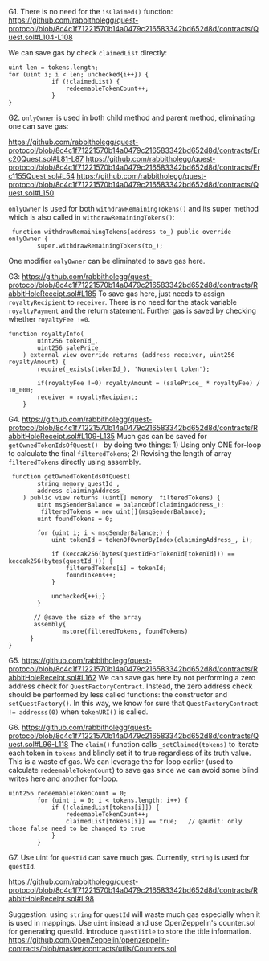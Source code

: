 G1. There is no need for the ``isClaimed()`` function:
https://github.com/rabbitholegg/quest-protocol/blob/8c4c1f71221570b14a0479c216583342bd652d8d/contracts/Quest.sol#L104-L108

We can save gas by check ``claimedList`` directly:
```
uint len = tokens.length;
for (uint i; i < len; unchecked{i++}) {
            if (!claimedList) {
                redeemableTokenCount++;
            }
}
```

G2. ``onlyOwner`` is used  in both child method and parent method, eliminating one can save gas:

https://github.com/rabbitholegg/quest-protocol/blob/8c4c1f71221570b14a0479c216583342bd652d8d/contracts/Erc20Quest.sol#L81-L87
https://github.com/rabbitholegg/quest-protocol/blob/8c4c1f71221570b14a0479c216583342bd652d8d/contracts/Erc1155Quest.sol#L54
https://github.com/rabbitholegg/quest-protocol/blob/8c4c1f71221570b14a0479c216583342bd652d8d/contracts/Quest.sol#L150

``onlyOwner`` is used for both ``withdrawRemainingTokens()`` and its super method which is also called in ``withdrawRemainingTokens()``:
```
 function withdrawRemainingTokens(address to_) public override onlyOwner {
        super.withdrawRemainingTokens(to_);
```
One modifier ``onlyOwner`` can be eliminated to save gas here.

G3: https://github.com/rabbitholegg/quest-protocol/blob/8c4c1f71221570b14a0479c216583342bd652d8d/contracts/RabbitHoleReceipt.sol#L185
To save gas here, just needs to assign ``royaltyRecipient`` to ``receiver``. There is no need for the stack variable ``royaltyPayment`` and the return statement. Further gas is saved by checking whether ``royaltyFee !=0``. 
```
function royaltyInfo(
        uint256 tokenId_,
        uint256 salePrice_
    ) external view override returns (address receiver, uint256 royaltyAmount) {
        require(_exists(tokenId_), 'Nonexistent token');
 
        if(royaltyFee !=0) royaltyAmount = (salePrice_ * royaltyFee) / 10_000;
        receiver = royaltyRecipient;
    }

```

G4. https://github.com/rabbitholegg/quest-protocol/blob/8c4c1f71221570b14a0479c216583342bd652d8d/contracts/RabbitHoleReceipt.sol#L109-L135
Much gas can be saved for ``getOwnedTokenIdsOfQuest() `` by doing two things: 1) Using only ONE for-loop to calculate the final ``filteredTokens``; 2) Revising the length of array ``filteredTokens`` directly using assembly.

```
 function getOwnedTokenIdsOfQuest(
        string memory questId_,
        address claimingAddress_
    ) public view returns (uint[] memory  filteredTokens) {
        uint msgSenderBalance = balanceOf(claimingAddress_);
         filteredTokens = new uint[](msgSenderBalance);
        uint foundTokens = 0;

        for (uint i; i < msgSenderBalance;) {
            uint tokenId = tokenOfOwnerByIndex(claimingAddress_, i);

            if (keccak256(bytes(questIdForTokenId[tokenId])) == keccak256(bytes(questId_))) {
                filteredTokens[i] = tokenId;
                foundTokens++;
            }

            unchecked{++i;}
        }
   
       // @save the size of the array
       assembly{
               mstore(filteredTokens, foundTokens)
      }
}
```

G5. https://github.com/rabbitholegg/quest-protocol/blob/8c4c1f71221570b14a0479c216583342bd652d8d/contracts/RabbitHoleReceipt.sol#L162
We can save gas here by not performing a zero address check for ``QuestFactoryContract``. Instead, the zero address check should be performed by less called functions: the constructor and ``setQuestFactory()``.  In this way, we know for sure that ``QuestFactoryContract != addresss(0)`` when ``tokenURI()`` is called. 

G6. https://github.com/rabbitholegg/quest-protocol/blob/8c4c1f71221570b14a0479c216583342bd652d8d/contracts/Quest.sol#L96-L118
The ``claim()`` function calls ``_setClaimed(tokens)`` to iterate each token in ``tokens`` and blindly set it to true regardless of its truth value. This is a waste of gas. We can leverage the for-loop earlier (used to calculate ``redeemableTokenCount``) to save gas since we can avoid some blind writes here and another for-loop.

```
uint256 redeemableTokenCount = 0;
        for (uint i = 0; i < tokens.length; i++) {
            if (!claimedList[tokens[i]]) {
                redeemableTokenCount++;
                claimedList[tokens[i]] == true;   // @audit: only those false need to be changed to true
            }
        }
```

G7. Use uint for ``questId`` can save much gas. Currently, ``string`` is used for ``questId``. 

https://github.com/rabbitholegg/quest-protocol/blob/8c4c1f71221570b14a0479c216583342bd652d8d/contracts/RabbitHoleReceipt.sol#L98

Suggestion:  using ``string`` for ``questId`` will waste much gas especially when it is used in mappings. Use ``uint`` instead and use OpenZeppelin's counter.sol for generating questId. Introduce ``questTitle`` to store the title information.
https://github.com/OpenZeppelin/openzeppelin-contracts/blob/master/contracts/utils/Counters.sol
